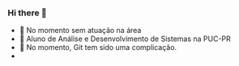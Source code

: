 ### Hi there 👋


- 🔭 No momento sem atuação na área
- 🌱 Aluno de Análise e Desenvolvimento de Sistemas na PUC-PR
- 🤔 No momento, Git tem sido uma complicação.
- 

